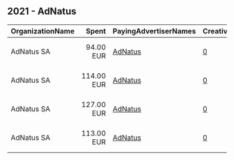 ## 2021 - AdNatus 
|OrganizationName|Spent|PayingAdvertiserNames|CreativeUrls|Impressions|Genders|AgeBrackets|CountryCodes|BillingAddresses|CandidateBallotInformation|
|:---|---:|:---|:---|---:|:---|:---|:---|:---|:---|
|AdNatus SA|94.00 EUR|[AdNatus](2021/AdNatus.md)|[0](https://www.snap.com/political-ads/asset/8e426da94a303707afeb1347ac6835a749da9b7b928bd3794da365a20cd6837a?mediaType=mp4)|42,464||18+|switzerland|"Boulevard Georges-Favon, 43,Genève,1204,CH"|Pierre Maudet|
|AdNatus SA|114.00 EUR|[AdNatus](2021/AdNatus.md)|[0](https://www.snap.com/political-ads/asset/b33b7043d0a7946090113d879c7e173c7d4fb00dc2c7b498bd9ba40e10908107?mediaType=mp4)|52,746||18+|switzerland|"Boulevard Georges-Favon, 43,Genève,1204,CH"|Pierre Maudet|
|AdNatus SA|127.00 EUR|[AdNatus](2021/AdNatus.md)|[0](https://www.snap.com/political-ads/asset/a9961fd8bfa68fa69a399468759b11d55bbb7b0d002ca47dc3f8ff1be282f853?mediaType=mp4)|56,235||18+|switzerland|"Boulevard Georges-Favon, 43,Genève,1204,CH"|Pierre Maudet|
|AdNatus SA|113.00 EUR|[AdNatus](2021/AdNatus.md)|[0](https://www.snap.com/political-ads/asset/d47a2dd80f4284e68450c3fd290874c96604445f9dffc217cf0db1fc12936751?mediaType=mp4)|57,861||18+|switzerland|"Boulevard Georges-Favon, 43,Genève,1204,CH"|Pierre Maudet|
